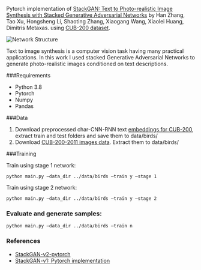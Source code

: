 Pytorch implementation of [StackGAN: Text to Photo-realistic Image Synthesis with Stacked Generative Adversarial Networks](https://arxiv.org/pdf/1612.03242v2.pdf)  by Han Zhang, Tao Xu, Hongsheng Li, Shaoting Zhang, Xiaogang Wang, Xiaolei Huang, Dimitris Metaxas. using [CUB-200 dataset](http://www.vision.caltech.edu/visipedia/CUB-200.html).

![Network Structure](https://github.com/hanzhanggit/StackGAN-Pytorch/blob/master/examples/framework.jpg)

Text to image synthesis is a computer vision task having many practical applications. In this work I used stacked Generative Adversarial Networks to generate photo-realistic images conditioned on text descriptions.

###Requirements
* Python 3.8
* Pytorch
* Numpy
* Pandas


###Data

1. Download preprocessed char-CNN-RNN text [embeddings for CUB-200](https://drive.google.com/file/d/0B3y_msrWZaXLT1BZdVdycDY5TEE/view), extract train and test folders and save them to data/birds/
2. Download [CUB-200-2011 images data](https://drive.google.com/file/d/1hbzc_P1FuxMkcabkgn9ZKinBwW683j45/view). Extract them to data/birds/

###Training

Train using stage 1 network:
```
python main.py –data_dir ../data/birds –train y –stage 1
```

Train using stage 2 network:
```
python main.py –data_dir ../data/birds –train y –stage 2
```

### Evaluate and generate samples:
```
python main.py –data_dir ../data/birds –train n
```

### References

* [StackGAN-v2-pytorch](https://github.com/hanzhanggit/StackGAN-Pytorch)
* [StackGAN-v1: Pytorch implementation](https://github.com/hanzhanggit/StackGAN-Pytorch)

